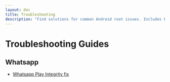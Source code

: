 ```yaml
---
layout: doc
title: Troubleshooting
description: "Find solutions for common Android root issues. Includes Play Integrity fixes and app compatibility guides with step-by-step instructions."
---
```

# Troubleshooting Guides

## Whatsapp
- [Whatsapp Play Integrity fix](./whatsapp.md)